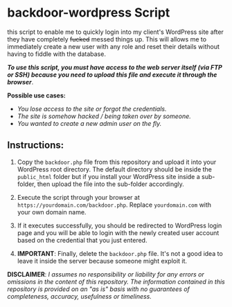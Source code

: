 # backdoor-wordpress Script


this script to enable me to quickly login into my client's WordPress site after they have completely ~~fucked~~ messed things up. This will allows me to immediately create a new user with any role and reset their details without having to fiddle with the database.

**_To use this script, you must have access to the web server itself (via FTP or SSH) because you need to upload this file and execute it through the browser_**.

**Possible use cases:**
- *You lose access to the site or forgot the credentials.*
- *The site is somehow hacked / being taken over by someone.*
- *You wanted to create a new admin user on the fly.*

Instructions:
------

1. Copy the `backdoor.php` file from this repository and upload it into your WordPress root directory. The default directory should be inside the `public_html` folder but if you install your WordPress site inside a sub-folder, then upload the file into the sub-folder accordingly.

2. Execute the script through your browser at `https://yourdomain.com/backdoor.php`. Replace `yourdomain.com` with your own domain name.

3. If it executes successfully, you should be redirected to WordPress login page and you will be able to login with the newly created user account based on the credential that you just entered.

4. **IMPORTANT**: Finally, delete the `backdoor.php` file. It's not a good idea to leave it inside the server because someone might exploit it.

**DISCLAIMER**: *I assumes no responsibility or liability for any errors or omissions in the content of this repository. The information contained in this repository is provided on an "as is" basis with no guarantees of completeness, accuracy, usefulness or timeliness.*

